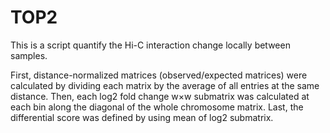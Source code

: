 # TOP2

This is a script quantify the Hi-C interaction change locally between samples.

First, distance-normalized matrices (observed/expected matrices) were calculated by dividing each matrix by the average of all entries at the same distance. Then, each log2 fold change w×w submatrix was calculated at each bin along the diagonal of the whole chromosome matrix. Last, the differential score was defined by using mean of log2 submatrix.

